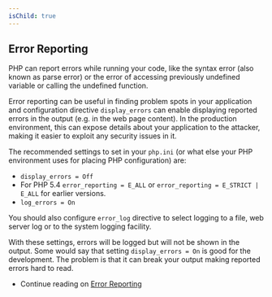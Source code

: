 ```yaml
---
isChild: true
---
```


## Error Reporting

PHP can report errors while running your code, like the syntax error (also known as parse error) or the error of
accessing previously undefined variable or calling the undefined function.

Error reporting can be useful in finding problem spots in your application and configuration directive `display_errors`
can enable displaying reported errors in the output (e.g. in the web page content). In the production environment, this
can expose details about your application to the attacker, making it easier to exploit any security issues in it.

The recommended settings to set in your `php.ini` (or what else your PHP environment uses for placing PHP configuration)
are:

- `display_errors = Off`
- For PHP 5.4 `error_reporting = E_ALL` or `error_reporting = E_STRICT | E_ALL` for earlier versions.
- `log_errors = On`

You should also configure `error_log` directive to select logging to a file, web server log or to the system logging
facility. 

With these settings, errors will be logged but will not be shown in the output. Some would say that setting
`display_errors = On` is good for the development. The problem is that it can break your output making reported errors
hard to read.

* Continue reading on [Error Reporting](/pages/Error-Reporting.html)

